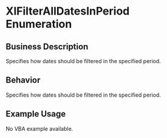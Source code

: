 # XlFilterAllDatesInPeriod Enumeration

## Business Description
Specifies how dates should be filtered in the specified period.

## Behavior
Specifies how dates should be filtered in the specified period.

## Example Usage
No VBA example available.